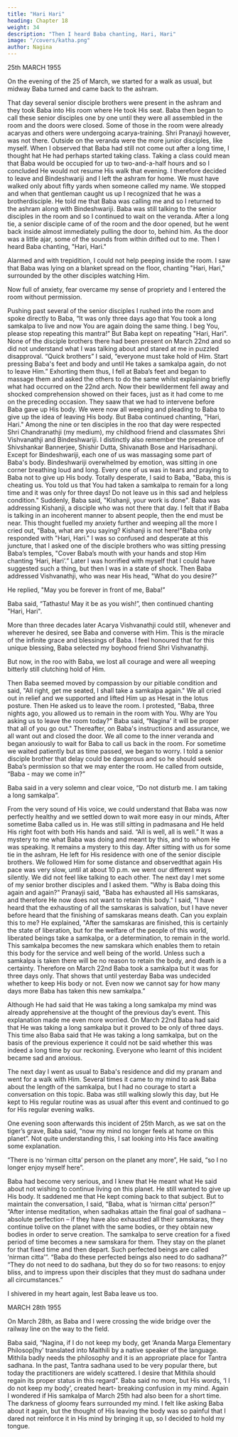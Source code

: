 ```yaml
---
title: "Hari Hari"
heading: Chapter 18
weight: 34
description: "Then I heard Baba chanting, Hari, Hari"
image: "/covers/katha.png"
author: Nagina
---
```



25th MARCH 1955

On the evening of the 25 of March, we started for a walk as usual, but midway
Baba turned and came back to the ashram. 

That day several senior disciple brothers
were present in the ashram and they took Baba into His room where He took His seat.
Baba then began to call these senior disciples one by one until they were all
assembled in the room and the doors were closed. Some of those in the room were
already acaryas and others were undergoing acarya-training. Shri Pranayji however,
was not there. Outside on the veranda were the more junior disciples, like myself.
When I observed that Baba had still not come out after a long time, I thought
hat He had perhaps started taking class. Taking a class could mean that Baba would
be occupied for up to two-and-a-half hours and so I concluded He would not resume
His walk that evening. I therefore decided to leave and Bindeshwariji and I left the
ashram for home.
We must have walked only about fifty yards when someone called my name.
We stopped and when that gentleman caught us up I recognized that he was a brotherdisciple. He told me that Baba was calling me and so I returned to the ashram along
with Bindeshwariji.
Baba was still talking to the senior disciples in the room and so I continued to
wait on the veranda. After a long tie, a senior disciple came of of the room and the door
opened, but he went back inside almost immediately pulling the door to, behind him. As
the door was a little ajar, some of the sounds from within drifted out to me. Then I
heard Baba chanting, "Hari, Hari."

Alarmed and with trepidition, I could not help peeping inside the room. I saw
that Baba was lying on a blanket spread on the floor, chanting "Hari, Hari," surrounded
by the other disciples watching Him.

Now full of anxiety, fear overcame my sense of propriety and I entered the room
without permission.

Pushing past several of the senior disciples I rushed into the room and spoke
directly to Baba, “It was only three days ago that You took a long samkalpa to live and
now You are again doing the same thing. I beg You, please stop repeating this
mantra!”
But Baba kept on repeating "Hari, Hari".
None of the disciple brothers there had been present on March 22nd and so did
not understand what I was talking about and stared at me in puzzled disapproval.
“Quick brothers” I said, “everyone must take hold of Him. Start pressing Baba's
feet and body and until He takes a samkalpa again, do not to leave Him.”
Exhorting them thus, I fell at Baba’s feet and began to massage them and
asked the others to do the same whilst explaining briefly what had occurred on the 22nd
arch.
Now their bewilderment fell away and shocked comprehension showed on their
faces, just as it had come to me on the preceding occasion. They saaw that we had to
intervene before Baba gave up His body. We were now all weeping and pleading to
Baba to give up the idea of leaving His body. But Baba continued chanting, "Hari, Hari."
Among the nine or ten disciples in the roo that day were respected Shri
Chandranathji (my medium), my childhood friend and classmates Shri Vishvanathji and
Bindeshwariji. I distinctly also remember the presence of Shivshankar Bannerjee,
Shishir Dutta, Shivanath Bose and Harisadhanji.
Except for Bindeshwariji, each one of us was massaging some part of Baba's
body. Bindeshwariji overwhelmed by emotion, was sitting in one corner breathing loud
and long. Every one of us was in tears and praying to Baba not to give up His body.
Totally desperate, I said to Baba, "Baba, this is cheating us. You told us that
You had taken a samkalpa to remain for a long time and it was only for three days! Do
not leave us in this sad and helpless condition."
Suddenly, Baba said, "Kishanji, your work is done".
Baba was addressing Kishanji, a disciple who was not there that day. I felt that
if Baba is talking in an incoherent manner to absent people, then the end must be near.
This thought fuelled my anxiety further and weeping all the more I cried out, "Baba,
what are you saying? Kishanji is not here!"Baba only responded with "Hari, Hari."
I was so confused and desperate at this juncture, that I asked one of the
disciple brothers who was sitting pressing Baba’s temples, "Cover Baba’s mouth with
your hands and stop Him chanting ‘Hari, Hari’.” Later I was horrified with myself that I
could have suggested such a thing, but then I was in a state of shock.
Then Baba addressed Vishvanathji, who was near His head, "What do you
desire?”

He replied, "May you be forever in front of me, Baba!”

Baba said, “Tathastu! May it be as you wish!”, then continued chanting "Hari,
Hari".

More than three decades later Acarya Vishvanathji could still, whenever and
wherever he desired, see Baba and converse with Him. This is the miracle of the
infinite grace and blessings of Baba. I feel honoured that for this unique blessing, Baba
selected my boyhood friend Shri Vishvanathji.

But now, in the roo with Baba, we lost all courage and were all weeping bitterly
still clutching hold of Him.

Then Baba seemed moved by compassion by our pitiable condition and said,
"All right, get me seated, I shall take a samkalpa again."
We all cried out in relief and we supported and lifted Him up as Hesat in the
lotus posture. Then He asked us to leave the room.
I protested, "Baba, three nights ago, you allowed us to remain in the room with
You. Why are You asking us to leave the room today?"
Baba said, “Nagina' it will be proper that all of you go out."
Thereafter, on Baba's instructions and assurance, we all want out and closed
the door. We all come to the inner veranda and began anxiously to wait for Baba to call
us back in the room. For sometime we waited patiently but as time passed, we began
to worry. I told a senior disciple brother that delay could be dangerous and so he
should seek Baba’s permission so that we may enter the room.
He called from outside, “Baba - may we come in?”

Baba said in a very solemn and clear voice, “Do not disturb me. I am taking a
long samkalpa”.

From the very sound of His voice, we could understand that Baba was now
perfectly healthy and we settled down to wait more easy in our minds,
After sometime Baba called us in. He was still sitting in padmasana and He held
His right foot with both His hands and said. “All is well, all is well.”
It was a mystery to me what Baba was doing and meant by this, and to whom
He was speaking. It remains a mystery to this day.
After sitting with us for some tie in the ashram, He left for His residence with
one of the senior disciple brothers. We followed Him for some distance and observedthat again His pace was very slow, until at about 10 p.m. we went our different ways
silently. We did not feel like talking to each other.
The next day I met some of my senior brother disciples and I asked them. "Why
is Baba doing this again and again?"
Pranayji said, "Baba has exhausted all His samskaras, and therefore He now
does not want to retain this body."
I said, "I have heard that the exhausting of all the samskaras is salvation, but I
have never before heard that the finishing of samskaras means death. Can you explain
this to me?
He explained, "After the samskaras are finished, this is certainly the state of
liberation, but for the welfare of the people of this world, liberated beings take a
samkalpa, or a determination, to remain in the world. This samkalpa becomes the new
samskara which enables them to retain this body for the service and well being of the
world. Unless such a samkalpa is taken there will be no reason to retain the body, and
death is a certainty. Therefore on March 22nd Baba took a samkalpa but it was for three
days only. That shows that until yesterday Baba was undecided whether to keep His
body or not. Even now we cannot say for how many days more Baba has taken this
new samkalpa.”

Although He had said that He was taking a long samkalpa my mind was already
apprehensive at the thought of the previous day’s event. This explanation made me
even more worried. On March 22nd Baba had said that He was taking a long samkalpa
but it proved to be only of three days. This time also Baba said that He was taking a
long samkalpa, but on the basis of the previous experience it could not be said whether
this was indeed a long time by our reckoning. Everyone who learnt of this incident
became sad and anxious.

The next day I went as usual to Baba's residence and did my pranam and went
for a walk with Him. Several times it came to my mind to ask Baba about the length of
the samkalpa, but I had no courage to start a conversation on this topic. Baba was still
walking slowly this day, but He kept to His regular routine was as usual after this event
and continued to go for His regular evening walks.



One evening soon afterwards this incident of 25th March, as we sat on the
tiger’s grave, Baba said, “now my mind no longer feels at home on this planet”.
Not quite understanding this, I sat looking into His face awaiting some
explanation.

“There is no ‘nirman citta’ person on the planet any more”, He said, “so I no
longer enjoy myself here”.

Baba had become very serious, and I knew that He meant what He said about
not wishing to continue living on this planet. He still wanted to give up His body. It
saddened me that He kept coming back to that subject. But to maintain the
conversation, I said, “Baba, what is ‘nirman citta’ person?”
“After intense meditation, when sadhakas attain the final goal of sadhana –
absolute perfection – if they have also exhausted all their samskaras, they continue tolive on the planet with the same bodies, or they obtain new bodies in order to serve
creation. The samkalpa to serve creation for a fixed period of time becomes a new
samskara for them. They stay on the planet for that fixed time and then depart. Such
perfected beings are called ‘nirman citta’”.
“Baba do these perfected beings also need to do sadhana?”
“They do not need to do sadhana, but they do so for two reasons: to enjoy bliss,
and to impress upon their disciples that they must do sadhana under all
circumstances.”

I shivered in my heart again, lest Baba leave us too.

MARCH 28th 1955

On March 28th, as Baba and I were crossing the wide bridge over the railway
line on the way to the field.

Baba said, “Nagina, if I do not keep my body, get ‘Ananda Marga Elementary
Philosop[hy’ translated into Maithili by a native speaker of the language. Mithila badly
needs the philosophy and it is an appropriate place for Tantra sadhana. In the past,
Tantra sadhana used to be very popular there, but today the practitioners are widely
scattered. I desire that Mithila should regain its proper status in this regard”.
Baba said no more, but His words, ‘I I do not keep my body’, created heart-
breaking confusion in my mind. Again I wondered if His samkalpa of March 25th had
also been for a short time. The darkness of gloomy fears surrounded my mind. I felt like
asking Baba about it again, but the thought of His leaving the body was so painful that I
dared not reinforce it in His mind by bringing it up, so I decided to hold my tongue.

